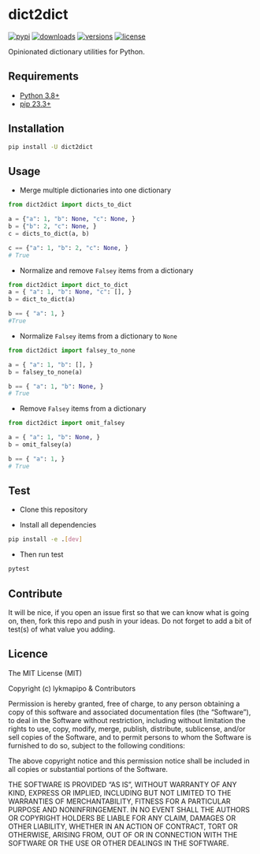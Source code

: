 # dict2dict

[![pypi](https://img.shields.io/pypi/v/dict2dict)](https://pypi.org/project/dict2dict/)
[![downloads](https://img.shields.io/pepy/dt/dict2dict)](https://www.pepy.tech/projects/dict2dict)
[![versions](https://img.shields.io/pypi/pyversions/dict2dict)](https://github.com/lykmapipo/dict2dict)
[![license](https://img.shields.io/github/license/lykmapipo/dict2dict)](https://github.com/lykmapipo/dict2dict/blob/main/LICENSE)

Opinionated dictionary utilities for Python.

## Requirements

- [Python 3.8+](https://www.python.org/)
- [pip 23.3+](https://github.com/pypa/pip)

## Installation

```sh
pip install -U dict2dict
```

## Usage

- Merge multiple dictionaries into one dictionary
```python
from dict2dict import dicts_to_dict

a = {"a": 1, "b": None, "c": None, }
b = {"b": 2, "c": None, }
c = dicts_to_dict(a, b)

c == {"a": 1, "b": 2, "c": None, }
# True
```

- Normalize and remove ``Falsey`` items from a dictionary
```python
from dict2dict import dict_to_dict
a = { "a": 1, "b": None, "c": [], }
b = dict_to_dict(a)

b == { "a": 1, }
#True
```

- Normalize ``Falsey`` items from a dictionary to ``None``
```python
from dict2dict import falsey_to_none

a = { "a": 1, "b": [], }
b = falsey_to_none(a)

b == { "a": 1, "b": None, }
# True
```

- Remove ``Falsey`` items from a dictionary
```python
from dict2dict import omit_falsey

a = { "a": 1, "b": None, }
b = omit_falsey(a)

b == { "a": 1, }
# True
```

## Test

- Clone this repository

- Install all dependencies

```sh
pip install -e .[dev]
```

- Then run test

```sh
pytest
```

## Contribute

It will be nice, if you open an issue first so that we can know what is going on, then, fork this repo and push in your ideas. Do not forget to add a bit of test(s) of what value you adding.

## Licence

The MIT License (MIT)

Copyright (c) lykmapipo & Contributors

Permission is hereby granted, free of charge, to any person obtaining a copy of this software and associated documentation files (the “Software”), to deal in the Software without restriction, including without limitation the rights to use, copy, modify, merge, publish, distribute, sublicense, and/or sell copies of the Software, and to permit persons to whom the Software is furnished to do so, subject to the following conditions:

The above copyright notice and this permission notice shall be included in all copies or substantial portions of the Software.

THE SOFTWARE IS PROVIDED “AS IS”, WITHOUT WARRANTY OF ANY KIND, EXPRESS OR IMPLIED, INCLUDING BUT NOT LIMITED TO THE WARRANTIES OF MERCHANTABILITY, FITNESS FOR A PARTICULAR PURPOSE AND NONINFRINGEMENT. IN NO EVENT SHALL THE AUTHORS OR COPYRIGHT HOLDERS BE LIABLE FOR ANY CLAIM, DAMAGES OR OTHER LIABILITY, WHETHER IN AN ACTION OF CONTRACT, TORT OR OTHERWISE, ARISING FROM, OUT OF OR IN CONNECTION WITH THE SOFTWARE OR THE USE OR OTHER DEALINGS IN THE SOFTWARE.
